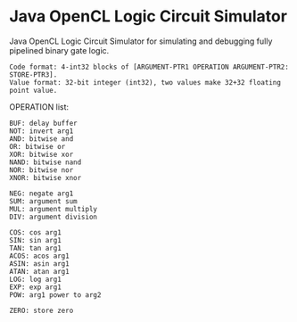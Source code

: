 # Java OpenCL Logic Circuit Simulator
Java OpenCL Logic Circuit Simulator for simulating and debugging fully pipelined binary gate logic.

```
Code format: 4-int32 blocks of [ARGUMENT-PTR1 OPERATION ARGUMENT-PTR2: STORE-PTR3].
Value format: 32-bit integer (int32), two values make 32+32 floating point value.
```

OPERATION list:
```
BUF: delay buffer
NOT: invert arg1
AND: bitwise and
OR: bitwise or
XOR: bitwise xor
NAND: bitwise nand
NOR: bitwise nor
XNOR: bitwise xnor

NEG: negate arg1
SUM: argument sum
MUL: argument multiply
DIV: argument division

COS: cos arg1
SIN: sin arg1
TAN: tan arg1
ACOS: acos arg1
ASIN: asin arg1
ATAN: atan arg1
LOG: log arg1
EXP: exp arg1
POW: arg1 power to arg2

ZERO: store zero
```
